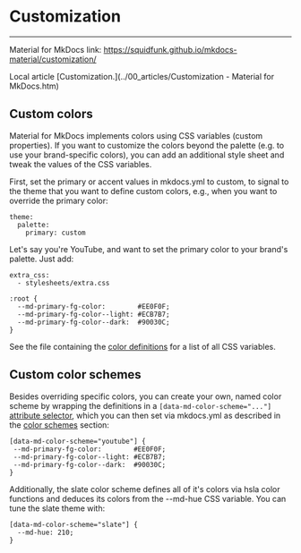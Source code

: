 # Customization

--------------------------------

Material for MkDocs link: <https://squidfunk.github.io/mkdocs-material/customization/>

Local article [Customization.](../00_articles/Customization - Material for MkDocs.htm) 


## Custom colors

Material for MkDocs implements colors using CSS variables (custom properties). If you want to customize the colors beyond the palette (e.g. to use your brand-specific colors), you can add an additional style sheet and tweak the values of the CSS variables.

First, set the primary or accent values in mkdocs.yml to custom, to signal to the theme that you want to define custom colors, e.g., when you want to override the primary color:

```
theme:
  palette:
    primary: custom
```    

Let's say you're  YouTube, and want to set the primary color to your brand's palette. Just add:

``` title="mkdocs.yml"
extra_css:
  - stylesheets/extra.css
```  

``` title="docs/stylesheets/extra.css"
:root {
  --md-primary-fg-color:        #EE0F0F;
  --md-primary-fg-color--light: #ECB7B7;
  --md-primary-fg-color--dark:  #90030C;
}
```

See the file containing the [color definitions](https://github.com/squidfunk/mkdocs-material/blob/master/src/assets/stylesheets/main/_colors.scss) for a list of all CSS variables.

## Custom color schemes

Besides overriding specific colors, you can create your own, named color scheme by wrapping the definitions in a `[data-md-color-scheme="..."]` [attribute selector](https://www.w3.org/TR/selectors-4/#attribute-selectors), which you can then set via mkdocs.yml as described in the [color schemes](https://squidfunk.github.io/mkdocs-material/setup/changing-the-colors/#color-scheme) section:


 ``` title="docs/stylesheets/extra.css"
 [data-md-color-scheme="youtube"] {
  --md-primary-fg-color:        #EE0F0F;
  --md-primary-fg-color--light: #ECB7B7;
  --md-primary-fg-color--dark:  #90030C;
}
```

Additionally, the slate color scheme defines all of it's colors via hsla color functions and deduces its colors from the --md-hue CSS variable. You can tune the slate theme with:

``` title="extra.css"
[data-md-color-scheme="slate"] {
  --md-hue: 210; 
}
```


